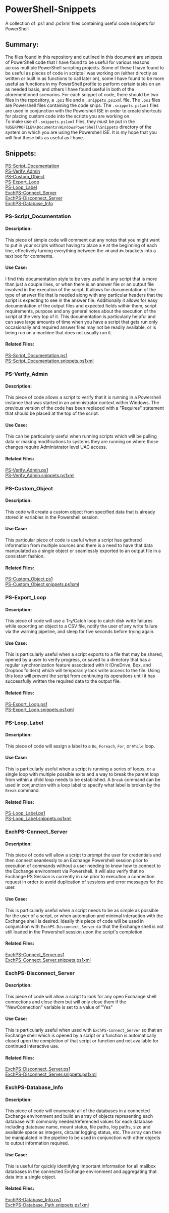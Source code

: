 # PowerShell-Snippets
A collection of .ps1 and .ps1xml files containing useful code snippets for PowerShell

## Summary:
The files found in this repository and outlined in this document are snippets of PowerShell code that I have found to be
useful for various reasons across multiple PowerShell scripting projects.  Some of these I have found to be useful as pieces of code
in scripts I was working on (either directly as written or built in as functions to call later on), some I have found to be more 
useful as functions in my PowerShell profile to perform certain tasks on an as needed basis, and others I have found useful in both of
the aforementioned scenarios.  For each snippet of code, there should be two files in the repository, a `.ps1` file and a 
`.snippets.ps1xml` file.  The `.ps1` files are Powershell files containing the code snips.  The `.snippets.ps1xml` files are used in
conjunction with the Powershell ISE in order to create shortcuts for placing custom code into the scripts you are working on.  
To make use of `.snippets.ps1xml` files, they must be put in the `%USERPROFILE%\Documents\WindowsPowerShell\Snippets` 
directory of the system on which you are using the Powershell ISE.  It is my hope that you will find these bits as useful as I have.

## Snippets:
[PS-Script_Documentation](https://github.com/ggreenjr/PowerShell-Snippets/blob/master/README.md#ps-script_documentation "PS-Script_Documentation")  
[PS-Verify_Admin](https://github.com/ggreenjr/PowerShell-Snippets/blob/master/README.md#ps-verify_admin "PS-Verify_Admin")  
[PS-Custom_Object](https://github.com/ggreenjr/PowerShell-Snippets/blob/master/README.md#ps-custom_object "PS-Custom_Object")  
[PS-Export_Loop](https://github.com/ggreenjr/PowerShell-Snippets/blob/master/README.md#ps-export_loop "PS-Export_Loop")  
[PS-Loop_Label](https://github.com/ggreenjr/PowerShell-Snippets/blob/master/README.md#ps-loop_label "PS-Loop_Label Documentation")  
[ExchPS-Connect_Server](https://github.com/ggreenjr/PowerShell-Snippets/blob/master/README.md#exchps-connect_server "ExchPS-Connect_Server Documentation")  
[ExchPS-Disconnect_Server](https://github.com/ggreenjr/PowerShell-Snippets/blob/master/README.md#exchps-disconnect_server "ExchPS-Disconnect_Server Documentation")  
[ExchPS-Database_Info](https://github.com/ggreenjr/PowerShell-Snippets/blob/master/README.md#exchps-database_info "ExchPS-Database_Info Documentation")  

### PS-Script_Documentation
#### Description:
This piece of simple code will comment out any notes that you might want to put in your scripts without having to place a `#` at the
beginning of each line, effectively turning everything between the `<#` and `#>` brackets into a text box for comments.
#### Use Case:
I find this documentation style to be very useful in any script that is more than just a couple lines, or when there is an answer
file or an output file involved in the execution of the script.  It allows for documentation of the type of answer file that is needed
along with any particular headers that the script is expecting to see in the answer file.  Additionally it allows for easy documentation
of the output files and expected fields within them, script requirements, purpose and any general notes about the execution of the
script at the very top of it.  This documentation is particularly helpful and can save large amounts of time when you have a script
that gets run only occasionally and required answer files may not be readily available, or is being run on a machine that does not
usually run it.
#### Related Files:
[PS-Script_Documentation.ps1](https://github.com/ggreenjr/PowerShell-Snippets/blob/master/Powershell/PS-Code/PS-Script_Documentation.ps1)  
[PS-Script_Documentation.snippets.ps1xml](https://github.com/ggreenjr/PowerShell-Snippets/blob/master/Powershell/ISE-Snippets/PS-Script_Documentation.snippets.ps1xml)  


### PS-Verify_Admin
#### Description:
This piece of code allows a script to verify that it is running in a Powershell instance that was started in an administrator context
within Windows.  The previous version of the code has been replaced with a "Requires" statement that should be placed at the top of the script.
#### Use Case:
This can be particularly useful when running scripts which will be pulling data or making modifications to systems they are running on
where those changes require Administrator level UAC access.
#### Related Files:
[PS-Verify_Admin.ps1](https://github.com/ggreenjr/PowerShell-Snippets/blob/master/Powershell/PS-Code/PS-Verify_Admin.ps1)  
[PS-Verify_Admin.snippets.ps1xml](https://github.com/ggreenjr/PowerShell-Snippets/blob/master/Powershell/ISE-Snippets/PS-Verify_Admin.snippets.ps1xml)  


### PS-Custom_Object
#### Description:
This code will create a custom object from specified data that is already stored in variables in the Powershell session.
#### Use Case:
This particular piece of code is useful when a script has gathered information from multiple sources and there is a need to have that
data manipulated as a single object or seamlessly exported to an output file in a consistant fashion.
#### Related Files:
[PS-Custom_Object.ps1](https://github.com/ggreenjr/PowerShell-Snippets/blob/master/Powershell/PS-Code/PS-Custom_Object.ps1)  
[PS-Custom_Object.snippets.ps1xml](https://github.com/ggreenjr/PowerShell-Snippets/blob/master/Powershell/ISE-Snippets/PS-Custom_Object.snippets.ps1xml)  


### PS-Export_Loop
#### Description:
This piece of code will use a Try/Catch loop to catch disk write failures while exporting an object to a CSV file, notify the user of
any write failure via the warning pipeline, and sleep for five seconds before trying again.
#### Use Case:
This is particularly useful when a script exports to a file that may be shared, opened by a user to verify progress, or saved to a
directory that has a regular synchronization feature associated with it (OneDrive, Box, and Dropbox folders) which will temporarily
lock write access to the file.  Using this loop will prevent the script from continuing its operations until it has successfully
written the required data to the output file.
#### Related Files:
[PS-Export_Loop.ps1](https://github.com/ggreenjr/PowerShell-Snippets/blob/master/Powershell/PS-Code/PS-Export_Loop.ps1)  
[PS-Export_Loop.snippets.ps1xml](https://github.com/ggreenjr/PowerShell-Snippets/blob/master/Powershell/ISE-Snippets/PS-Export_Loop.snippets.ps1xml)  

### PS-Loop_Label
#### Description:
This piece of code will assign a label to a `Do`, `Foreach`, `For`, or `While` loop.
#### Use Case:
This is particularly useful when a script is running a series of loops, or a single loop with multiple possible exits and a way
to break the parent loop from within a child loop needs to be established.  A `Break` command can be used in conjunction with a
loop label to specify what label is broken by the `Break` command.
#### Related Files:
[PS-Loop_Label.ps1](https://github.com/ggreenjr/PowerShell-Snippets/blob/master/Powershell/PS-Code/PS-Loop_Label.ps1)  
[PS-Loop_Label.snippets.ps1xml](https://github.com/ggreenjr/PowerShell-Snippets/blob/master/Powershell/ISE-Snippets/PS-Loop_Label.snippets.ps1xml)  


### ExchPS-Connect_Server
#### Description:
This piece of code will allow a script to prompt the user for credentials and then connect seamlessly to an Exchange Powershell session
prior to execution of commands without a user needing to know how to connect to the Exchange environment via Powershell.  It will also
verify that no Exchange PS Session is currently in use prior to execution a connection request in order to avoid duplication of sessions
and error messages for the user.
#### Use Case:
This is particularly useful when a script needs to be as simple as possible for the user of a script, or when automation and minimal
interaction with the Exchange shell is desired.  Ideally this piece of code will be used in conjunction with `ExchPS-Disconnect_Server`
so that the Exchange shell is not still loaded in the Powershell session upon the script's completion.
#### Related Files:
[ExchPS-Connect_Server.ps1](https://github.com/ggreenjr/PowerShell-Snippets/blob/master/Exchange-Powershell/PS-Code/ExchPS-Connect_Server.ps1)  
[ExchPS-Connect_Server.snippets.ps1xml](https://github.com/ggreenjr/PowerShell-Snippets/blob/master/Exchange-Powershell/ISE-Snippets/ExchPS-Connect_Server.snippets.ps1xml)  


### ExchPS-Disconnect_Server
#### Description:
This piece of code will allow a script to look for any open Exchange shell connections and close them but will only close them if the "NewConnection" variable is set to a value of "Yes"
#### Use Case:
This is particularly useful when used with `ExchPS-Connect_Server` so that an Exchange shell which is opened by a script or a function
is automatically closed upon the completion of that script or function and not available for continued interactive use.
#### Related Files:
[ExchPS-Disconnect_Server.ps1](https://github.com/ggreenjr/PowerShell-Snippets/blob/master/Exchange-Powershell/PS-Code/ExchPS-Disconnect_Server.ps1)  
[ExchPS-Disconnect_Server.snippets.ps1xml](https://github.com/ggreenjr/PowerShell-Snippets/blob/master/Exchange-Powershell/ISE-Snippets/ExchPS-Disconnect_Server.snippets.ps1xml)  


### ExchPS-Database_Info
#### Description:
This piece of code will enumerate all of the databases in a connected Exchange environment and build an array of objects representing
each database with commonly needed/referenced values for each database including database name, mount status, file paths, log paths,
size and available space as integers, circular logging status, etc.  The array can then be manipulated in the pipeline to be used in
conjunction with other objects to output information required.

#### Use Case:
This is useful for quickly identifying important information for all mailbox databases in the connected Exchange environment and
aggregating that data into a single object.

#### Related Files:
[ExchPS-Database_Info.ps1](https://github.com/ggreenjr/PowerShell-Snippets/blob/master/Exchange-Powershell/PS-Code/ExchPS-Database_Info.ps1)  
[ExchPS-Database_Path.snippets.ps1xml](https://github.com/ggreenjr/PowerShell-Snippets/blob/master/Exchange-Powershell/ISE-Snippets/ExchPS-Database_Info.snippets.ps1xml)  
